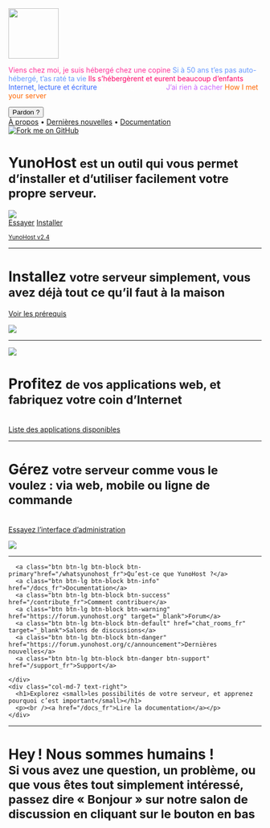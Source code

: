 <div class="teasing-part">                                                                      

  <div class="home-logo">
    <img src="/images/ynh_logo_white.png" width="100"/>
  </div>

  <div class="punchline">
    <p>
      <span class="yolo 1" style="color: #FF3399;">Viens chez moi, je suis hébergé chez une copine</span>
      <span class="yolo 2" style="color: #6699FF;">Si à 50 ans t’es pas auto-hébergé, t’as raté ta vie</span>
      <span class="yolo 3" style="color: #FF0066;">Ils s’hébergèrent et eurent beaucoup d’enfants</span>
      <span class="yolo 4" style="color: #3366FF;">Internet, lecture et écriture</span>
      <span class="yolo 5" style="color: #FFFFFF;">monsieur@michu.fr</span>
      <span class="yolo 6" style="color: #CC66FF;">J’ai rien à cacher</span>
      <span class="yolo 7" style="color: #FF6600;">How I met your server</span>
    </p>
    <button class="btn btn-primary btn-lg btn-block yolobtn">Pardon ?</button>
  </div>

  <div class="main-links hidden-xs">
    <a href="/whatsyunohost_fr">À propos</a> <span class="colored-bar">•</span> 
    <a href="https://forum.yunohost.org/c/announcement" target="_blank">Dernières nouvelles</a> <span class="colored-bar">•</span> 
    <a href="/docs_fr">Documentation</a>
  </div>

</div><!-- teasing-part -->

<div class="boring-part" markdown="1">

  <a href="https://github.com/YunoHost" target="_blank" class="github-ribbon hidden-xs">
    <img src="/images/github_ribbon_grey.png" alt="Fork me on GitHub">
  </a>

  <h1>YunoHost <small>est un outil qui vous permet d’installer et d’utiliser facilement votre propre serveur.</small></h1>

  <div class="home-panel">
    <img src="/images/home_panel.jpg" />
  </div>

  <div class="call-to-action">
    <a class="btn btn-primary btn-lg" href="/try_fr">Essayer</a>
    <a class="btn btn-success btn-lg" href="/install_fr">Installer</a>
    <p class="text-muted"><small><a href="https://forum.yunohost.org/t/parution-de-yunohost-2-4/1541">YunoHost v2.4</a></small></p>
  </div>

  <hr />

  <div class="row cf">
    <div class="col-md-7">
      <h1>Installez <small>votre serveur simplement, vous avez déjà tout ce qu’il faut à la maison</small></h1>
      <p><a href="/hardware_fr">Voir les prérequis</a></p>
    </div>
    <div class="col-md-4">
      <div class="feature-pic">
        <img src="/images/home_install.png" />
      </div>
    </div>
  </div>

  <hr />

  <div class="row cf">
    <div class="col-md-4">
      <div class="feature-pic">
        <img src="/images/home_enjoy.jpg" />
      </div>
    </div>
    <div class="col-md-7 text-right">
      <h1>Profitez <small>de vos applications web, et fabriquez votre coin d’Internet</small></h1>
      <p><br /><a href="/apps_fr">Liste des applications disponibles</a></p>
    </div>
  </div>

  <hr />

  <div class="row cf">
    <div class="col-md-7">
      <h1>Gérez <small>votre serveur comme vous le voulez : via web, mobile ou ligne de commande</small></h1>
      <p><br /><a href="/try_fr">Essayez l’interface d’administration</a></p>
    </div>
    <div class="col-md-4">
      <div class="feature-pic">
        <img src="/images/home_manage.jpg" />
      </div>
    </div>
  </div>

  <hr />

  <div class="row cf">
    <div class="col-md-4 button-list">

      <a class="btn btn-lg btn-block btn-primary"href="/whatsyunohost_fr">Qu’est-ce que YunoHost ?</a>
      <a class="btn btn-lg btn-block btn-info" href="/docs_fr">Documentation</a>
      <a class="btn btn-lg btn-block btn-success" href="/contribute_fr">Comment contribuer</a>
      <a class="btn btn-lg btn-block btn-warning" href="https://forum.yunohost.org" target="_blank">Forum</a>
      <a class="btn btn-lg btn-block btn-default" href="chat_rooms_fr" target="_blank">Salons de discussions</a>
      <a class="btn btn-lg btn-block btn-danger" href="https://forum.yunohost.org/c/announcement">Dernières nouvelles</a>
      <a class="btn btn-lg btn-block btn-danger btn-support" href="/support_fr">Support</a>

    </div>
    <div class="col-md-7 text-right">
      <h1>Explorez <small>les possibilités de votre serveur, et apprenez pourquoi c’est important</small></h1>
      <p><br /><a href="/docs_fr">Lire la documentation</a></p>
    </div>
  </div>

  <hr />

  <div class="text-center">
    <h1>Hey ! Nous sommes humains !<br /><small> Si vous avez une question, un problème, ou que vous êtes tout simplement intéressé, passez dire « Bonjour » sur notre salon de discussion en cliquant sur le bouton en bas &nbsp;<span class="glyphicon glyphicon-share-alt"></span> </small></h1>
<!--
    <p class="liberapay">
      <a href="https://liberapay.com/YunoHost" target="_blank"><img src="/images/liberapay_logo.svg" alt="Donation button" title="Liberapay" /></a>
    </p>
-->
  </div>

</div><!-- boring-part -->

<script type="text/javascript">
    jQuery('.teasing-part').css({
        marginTop: '0',
        display: 'block'
    });
    jQuery('.boring-part').css({
        marginTop: jQuery(window).height() + 100
    });
    jQuery( window ).resize(function() {
        jQuery('.boring-part').css({
            marginTop: jQuery('.teasing-part').height() + 100
        });
    });
    jQuery('.yolo').hide();
    randomNumber = Math.floor((Math.random()*jQuery('.yolo').length)+1);
    color = jQuery('.yolo.' + randomNumber).css('color');
    jQuery('.yolo.' + randomNumber).fadeIn();
    document.title = jQuery('.yolo.' + randomNumber).text();
    jQuery('.colored-bar').css({
      color: color,
      fontWeight: 'bold',
      padding: '1%'
    });
    jQuery('.yolobtn').css({
      background: color,
      borderColor: color
    }).on('click', function() {
      jQuery('html, body').animate({
        scrollTop: jQuery(window).height() + 80
      }, 500);
    });

</script>

<script type="text/javascript" src="/jappix/javascripts/mini.min.js"></script>
<script type="text/javascript">
    // Jappix mini chat
    jQuery.ajaxSetup({cache: false});
    $(".actions").css('opacity', 0);

    var ADS_ENABLE = 'off';
    var JAPPIX_STATIC = '/jappix/';
    var HOST_BOSH = 'https://im.yunohost.org/http-bind/';
    var ANONYMOUS = 'on';
     JappixMini.launch({
        connection: {
           domain: "anonymous.yunohost.org",
        },
        application: {
           network: {
              autoconnect: false,
           },
           interface: {
              showpane: false,
              animate: false,
           },
           groupchat: {
              open: ['support@conference.yunohost.org'],
              suggest: ['dev@conference.yunohost.org']
           }
        },
     });
</script>
